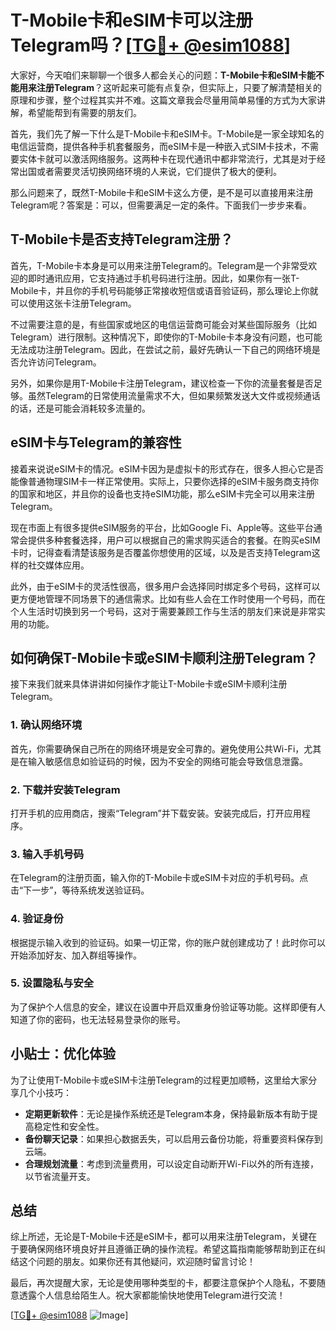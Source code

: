 # T-Mobile卡和eSIM卡可以注册Telegram吗？[[TG💪+ @esim1088](https://t.me/s/esim1088)]

大家好，今天咱们来聊聊一个很多人都会关心的问题：**T-Mobile卡和eSIM卡能不能用来注册Telegram**？这听起来可能有点复杂，但实际上，只要了解清楚相关的原理和步骤，整个过程其实并不难。这篇文章我会尽量用简单易懂的方式为大家讲解，希望能帮到有需要的朋友们。

首先，我们先了解一下什么是T-Mobile卡和eSIM卡。T-Mobile是一家全球知名的电信运营商，提供各种手机套餐服务，而eSIM卡是一种嵌入式SIM卡技术，不需要实体卡就可以激活网络服务。这两种卡在现代通讯中都非常流行，尤其是对于经常出国或者需要灵活切换网络环境的人来说，它们提供了极大的便利。

那么问题来了，既然T-Mobile卡和eSIM卡这么方便，是不是可以直接用来注册Telegram呢？答案是：可以，但需要满足一定的条件。下面我们一步步来看。

## T-Mobile卡是否支持Telegram注册？

首先，T-Mobile卡本身是可以用来注册Telegram的。Telegram是一个非常受欢迎的即时通讯应用，它支持通过手机号码进行注册。因此，如果你有一张T-Mobile卡，并且你的手机号码能够正常接收短信或语音验证码，那么理论上你就可以使用这张卡注册Telegram。

不过需要注意的是，有些国家或地区的电信运营商可能会对某些国际服务（比如Telegram）进行限制。这种情况下，即使你的T-Mobile卡本身没有问题，也可能无法成功注册Telegram。因此，在尝试之前，最好先确认一下自己的网络环境是否允许访问Telegram。

另外，如果你是用T-Mobile卡注册Telegram，建议检查一下你的流量套餐是否足够。虽然Telegram的日常使用流量需求不大，但如果频繁发送大文件或视频通话的话，还是可能会消耗较多流量的。

## eSIM卡与Telegram的兼容性

接着来说说eSIM卡的情况。eSIM卡因为是虚拟卡的形式存在，很多人担心它是否能像普通物理SIM卡一样正常使用。实际上，只要你选择的eSIM卡服务商支持你的国家和地区，并且你的设备也支持eSIM功能，那么eSIM卡完全可以用来注册Telegram。

现在市面上有很多提供eSIM服务的平台，比如Google Fi、Apple等。这些平台通常会提供多种套餐选择，用户可以根据自己的需求购买适合的套餐。在购买eSIM卡时，记得查看清楚该服务是否覆盖你想使用的区域，以及是否支持Telegram这样的社交媒体应用。

此外，由于eSIM卡的灵活性很高，很多用户会选择同时绑定多个号码，这样可以更方便地管理不同场景下的通信需求。比如有些人会在工作时使用一个号码，而在个人生活时切换到另一个号码，这对于需要兼顾工作与生活的朋友们来说是非常实用的功能。

## 如何确保T-Mobile卡或eSIM卡顺利注册Telegram？

接下来我们就来具体讲讲如何操作才能让T-Mobile卡或eSIM卡顺利注册Telegram。

### 1. 确认网络环境

首先，你需要确保自己所在的网络环境是安全可靠的。避免使用公共Wi-Fi，尤其是在输入敏感信息如验证码的时候，因为不安全的网络可能会导致信息泄露。

### 2. 下载并安装Telegram

打开手机的应用商店，搜索“Telegram”并下载安装。安装完成后，打开应用程序。

### 3. 输入手机号码

在Telegram的注册页面，输入你的T-Mobile卡或eSIM卡对应的手机号码。点击“下一步”，等待系统发送验证码。

### 4. 验证身份

根据提示输入收到的验证码。如果一切正常，你的账户就创建成功了！此时你可以开始添加好友、加入群组等操作。

### 5. 设置隐私与安全

为了保护个人信息的安全，建议在设置中开启双重身份验证等功能。这样即便有人知道了你的密码，也无法轻易登录你的账号。

## 小贴士：优化体验

为了让使用T-Mobile卡或eSIM卡注册Telegram的过程更加顺畅，这里给大家分享几个小技巧：

- **定期更新软件**：无论是操作系统还是Telegram本身，保持最新版本有助于提高稳定性和安全性。
- **备份聊天记录**：如果担心数据丢失，可以启用云备份功能，将重要资料保存到云端。
- **合理规划流量**：考虑到流量费用，可以设定自动断开Wi-Fi以外的所有连接，以节省流量开支。

## 总结

综上所述，无论是T-Mobile卡还是eSIM卡，都可以用来注册Telegram，关键在于要确保网络环境良好并且遵循正确的操作流程。希望这篇指南能够帮助到正在纠结这个问题的朋友。如果你还有其他疑问，欢迎随时留言讨论！

最后，再次提醒大家，无论是使用哪种类型的卡，都要注意保护个人隐私，不要随意透露个人信息给陌生人。祝大家都能愉快地使用Telegram进行交流！

[[TG💪+ @esim1088](https://t.me/s/esim1088) ![Image](https://i.postimg.cc/4NQfJmqS/Snipaste-2025-05-13-00-14-12.png)]